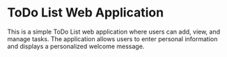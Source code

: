 # ToDo List Web Application
This is a simple ToDo List web application where users can add, view, and manage tasks. The application allows users to enter personal information and displays a personalized welcome message.

